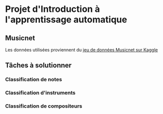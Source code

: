 # Projet d'Introduction à l'apprentissage automatique
## Musicnet

Les données utilisées proviennent du [jeu de données Musicnet sur Kaggle](https://www.kaggle.com/imsparsh/musicnet-dataset)

## Tâches à solutionner
### Classification de notes

### Classification d'instruments

### Classification de compositeurs